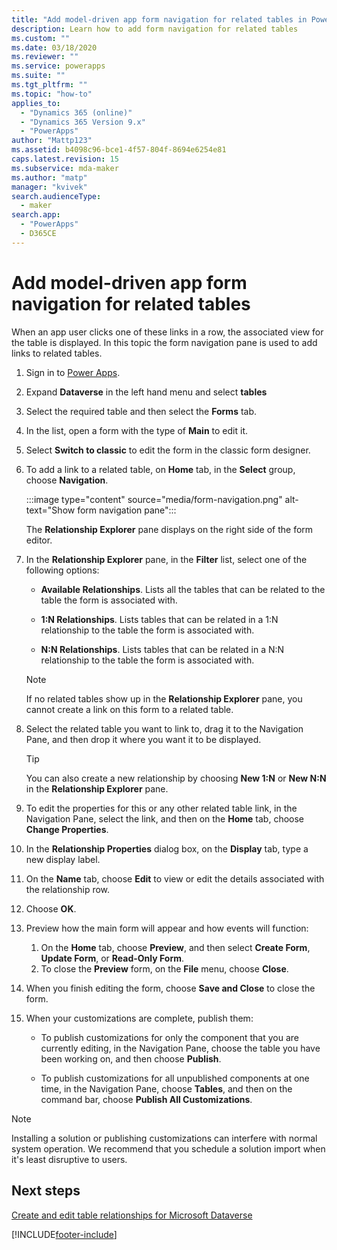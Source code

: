 ```yaml
---
title: "Add model-driven app form navigation for related tables in Power Apps | MicrosoftDocs"
description: Learn how to add form navigation for related tables
ms.custom: ""
ms.date: 03/18/2020
ms.reviewer: ""
ms.service: powerapps
ms.suite: ""
ms.tgt_pltfrm: ""
ms.topic: "how-to"
applies_to: 
  - "Dynamics 365 (online)"
  - "Dynamics 365 Version 9.x"
  - "PowerApps"
author: "Mattp123"
ms.assetid: b4098c96-bce1-4f57-804f-8694e6254e81
caps.latest.revision: 15
ms.subservice: mda-maker
ms.author: "matp"
manager: "kvivek"
search.audienceType: 
  - maker
search.app: 
  - "PowerApps"
  - D365CE
---
```

# Add model-driven app form navigation for related tables

When an app user clicks one of these links in a row, the associated view for the table is displayed. In this topic the form navigation pane is used to add links to related tables.
  
1. Sign in to [Power Apps](https://make.powerapps.com/?utm_source=padocs&utm_medium=linkinadoc&utm_campaign=referralsfromdoc).  
1. Expand **Dataverse** in the left hand menu and select **tables**
1. Select the required table and then select the **Forms** tab.
1. In the list, open a form with the type of **Main** to edit it.
1. Select **Switch to classic** to edit the form in the classic form designer.
  
1. To add a link to a related table, on **Home** tab, in the **Select** group, choose **Navigation**.  

    :::image type="content" source="media/form-navigation.png" alt-text="Show form navigation pane":::

     The **Relationship Explorer** pane displays on the right side of the form editor.  



1. In the **Relationship Explorer** pane, in the **Filter** list, select one of the following options:  
  
    - **Available Relationships**. Lists all the tables that can be related to the table the form is associated with.  
  
    - **1:N Relationships**. Lists tables that can be related in a 1:N relationship to the table the form is associated with.  
  
    - **N:N Relationships**. Lists tables that can be related in a N:N relationship to the table the form is associated with.  
  
    > [!NOTE]
    >  If no related tables show up in the **Relationship Explorer** pane, you cannot create a link on this form to a related table.  
  
2. Select the related table you want to link to, drag it to the Navigation Pane, and then drop it where you want it to be displayed.  
  
    > [!TIP]
    >  You can also create a new relationship by choosing **New 1:N** or **New N:N** in the **Relationship Explorer** pane.
  
3. To edit the properties for this or any other related table link, in the Navigation Pane, select the link, and then on the **Home** tab, choose **Change Properties**.  
4. In the **Relationship Properties** dialog box, on the **Display** tab, type a new display label.  
5. On the **Name** tab, choose **Edit** to view or edit the details associated with the relationship row.  
6. Choose **OK**.
7. Preview how the main form will appear and how events will function:  
  
    1. On the **Home** tab, choose **Preview**, and then select **Create Form**, **Update Form**, or **Read-Only Form**.  
    2. To close the **Preview** form, on the **File** menu, choose **Close**.  
  
8. When you finish editing the form, choose **Save and Close** to close the form.  
9. When your customizations are complete, publish them:  
  
    - To publish customizations for only the component that you are currently editing, in the Navigation Pane, choose the table you have been working on, and then choose **Publish**.  
  
    - To publish customizations for all unpublished components at one time, in the Navigation Pane, choose **Tables**, and then on the command bar, choose **Publish All Customizations**.  
  
> [!NOTE]
> Installing a solution or publishing customizations can interfere with normal system operation. We recommend that you schedule a solution import when it's least disruptive to users.
  
## Next steps

 [Create and edit table relationships for Microsoft Dataverse](../data-platform/create-edit-entity-relationships.md)

[!INCLUDE[footer-include](../../includes/footer-banner.md)]
